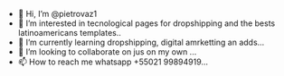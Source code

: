 - 👋 Hi, I’m @pietrovaz1
- 👀 I’m interested in tecnological pages for dropshipping and the bests latinoamericans templates..
- 🌱 I’m currently learning dropshipping, digital amrketting an adds...
- 💞️ I’m looking to collaborate on jus on my own ...
- 📫 How to reach me whatsapp +55021 99894919...

<!---
pietrovaz1/pietrovaz1 is a ✨ special ✨ repository because its `README.md` (this file) appears on your GitHub profile.
You can click the Preview link to take a look at your changes.
--->
